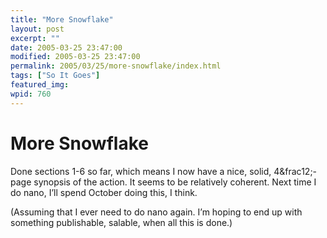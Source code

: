 ```yaml
---
title: "More Snowflake"
layout: post
excerpt: ""
date: 2005-03-25 23:47:00
modified: 2005-03-25 23:47:00
permalink: 2005/03/25/more-snowflake/index.html
tags: ["So It Goes"]
featured_img: 
wpid: 760
---
```


# More Snowflake

Done sections 1-6 so far, which means I now have a nice, solid, 4&amp;frac12;-page synopsis of the action. It seems to be relatively coherent. Next time I do nano, I’ll spend October doing this, I think.

(Assuming that I ever need to do nano again. I’m hoping to end up with something publishable, salable, when all this is done.)